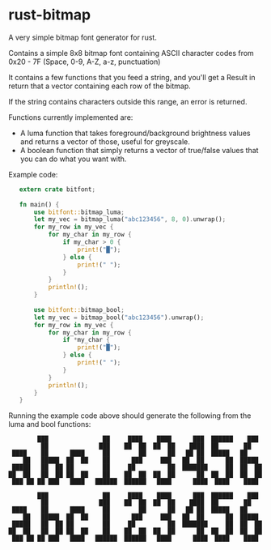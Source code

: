 # rust-bitmap
A very simple bitmap font generator for rust.

Contains a simple 8x8 bitmap font containing ASCII character codes from 0x20 - 7F (Space, 0-9, A-Z, a-z, punctuation)

It contains a few functions that you feed a string, and you'll get a Result in return that a vector containing each row of the bitmap.

If the string contains characters outside this range, an error is returned.

 Functions currently implemented are:
 - A luma function that takes foreground/background brightness values and returns a vector of those, useful for greyscale.
 - A boolean function that simply returns a vector of true/false values that you can do what you want with. 
 
 Example code:
 
 ```rust
    extern crate bitfont;
    
    fn main() {
        use bitfont::bitmap_luma;
        let my_vec = bitmap_luma("abc123456", 8, 0).unwrap();
        for my_row in my_vec {
            for my_char in my_row {
                if my_char > 0 {
                    print!("█");
                } else {
                    print!(" ");
                }
            }
            println!();
        }
        
        use bitfont::bitmap_bool;
        let my_vec = bitmap_bool("abc123456").unwrap();
        for my_row in my_vec {
            for my_char in my_row {
                if *my_char {
                    print!("█");
                } else {
                    print!(" ");
                }
            }
            println!();
        }
    }
```
 
 Running the example code above should generate the following from the luma and bool functions:

```
        ███               ██     ████    ████      ███  ██████    ███   
         ██              ███    ██  ██  ██  ██    ████  ██       ██     
 ████    ██      ████     ██        ██      ██   ██ ██  █████   ██      
    ██   █████  ██  ██    ██      ███     ███   ██  ██      ██  █████   
 █████   ██  ██ ██        ██     ██         ██  ███████     ██  ██  ██  
██  ██   ██  ██ ██  ██    ██    ██  ██  ██  ██      ██  ██  ██  ██  ██  
 ███ ██ ██ ███   ████   ██████  ██████   ████      ████  ████    ████   
                                                                        
        ███               ██     ████    ████      ███  ██████    ███   
         ██              ███    ██  ██  ██  ██    ████  ██       ██     
 ████    ██      ████     ██        ██      ██   ██ ██  █████   ██      
    ██   █████  ██  ██    ██      ███     ███   ██  ██      ██  █████   
 █████   ██  ██ ██        ██     ██         ██  ███████     ██  ██  ██  
██  ██   ██  ██ ██  ██    ██    ██  ██  ██  ██      ██  ██  ██  ██  ██  
 ███ ██ ██ ███   ████   ██████  ██████   ████      ████  ████    ████   
```
